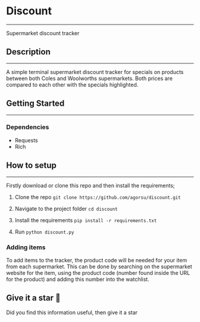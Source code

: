 # Discount
-----
Supermarket discount tracker

## Description
-----
A simple terminal supermarket discount tracker for specials on products between both Coles and Woolworths supermarkets. Both prices are compared to each other with the specials highlighted.

## Getting Started
-----

### Dependencies
* Requests
* Rich

## How to setup
---------
Firstly download or clone this repo and then install the requirements;

1. Clone the repo
`git clone https://github.com/agorsu/discount.git`

2. Navigate to the project folder
`cd discount`

3. Install the requirements
`pip install -r requirements.txt`

4. Run
`python discount.py`

### Adding items
To add items to the tracker, the product code will be needed for your item from each supermarket.
This can be done by searching on the supermarket website for the item, using the product code (number found inside the URL for the product) and adding this number into the watchlist.

Give it a star :tada:
--------------
Did you find this information useful, then give it a star 
